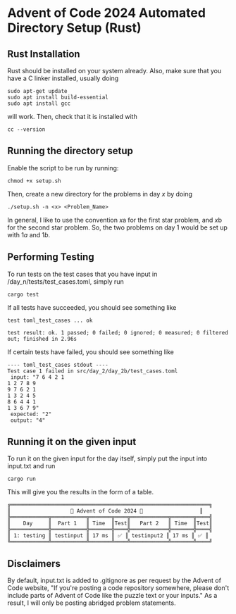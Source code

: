 # Advent of Code 2024 Automated Directory Setup (Rust)

## Rust Installation

Rust should be installed on your system already. Also, make sure that you have a C linker installed, usually doing 
```
sudo apt-get update
sudo apt install build-essential
sudo apt install gcc
```
will work. Then, check that it is installed with
```
cc --version
```

## Running the directory setup

Enable the script to be run by running:
```
chmod +x setup.sh
```

Then, create a new directory for the problems in day $x$ by doing 
```
./setup.sh -n <x> <Problem_Name>
```

In general, I like to use the convention $x$a for the first star problem, and $x$b for the second star problem. So, the two problems on day 1 would be set up with $1a$ and $1b$.

## Performing Testing

To run tests on the test cases that you have input in /day_n/tests/test_cases.toml, simply run
```
cargo test
```

If all tests have succeeded, you should see something like
```
test toml_test_cases ... ok

test result: ok. 1 passed; 0 failed; 0 ignored; 0 measured; 0 filtered out; finished in 2.96s
```

If certain tests have failed, you should see something like
```
---- toml_test_cases stdout ----
Test case 1 failed in src/day_2/day_2b/test_cases.toml
 input: "7 6 4 2 1
1 2 7 8 9
9 7 6 2 1
1 3 2 4 5
8 6 4 4 1
1 3 6 7 9"
 expected: "2"
 output: "4"
```

## Running it on the given input

To run it on the given input for the day itself, simply put the input into input.txt and run 
```
cargo run
```

This will give you the results in the form of a table.
```
╔═══════════════════════════════════════════════════════════════╗
║                   🦀 Advent of Code 2024 🦀                  ║
╠════════════╦═══════════╦═══════╦════╦════════════╦═══════╦════╣
║    Day     ║  Part 1   ║ Time  ║Test║   Part 2   ║ Time  ║Test║
╠════════════╬═══════════╬═══════╬════╬════════════╬═══════╬════╣
║ 1: testing ║ testinput ║ 17 ms ║ ✅ ║ testinput2 ║ 17 ms ║ ✅ ║
╚════════════╩═══════════╩═══════╩════╩════════════╩═══════╩════╝
```

## Disclaimers

By default, input.txt is added to .gitignore as per request by the Advent of Code website, "If you're posting a code repository somewhere, please don't include parts of Advent of Code like the puzzle text or your inputs." As a result, I will only be posting abridged problem statements.